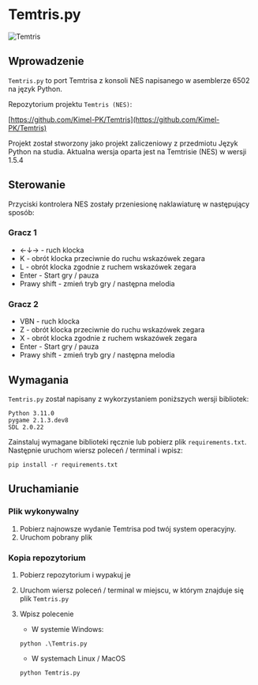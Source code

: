 # Temtris.py

![Temtris](https://user-images.githubusercontent.com/57668948/202525057-6eb53a06-a879-4e1e-97bc-5c44f1d58734.png)

## Wprowadzenie

`Temtris.py` to port Temtrisa z konsoli NES napisanego w asemblerze 6502 na język Python.

Repozytorium projektu `Temtris (NES)`:

[https://github.com/Kimel-PK/Temtris](https://github.com/Kimel-PK/Temtris)

Projekt został stworzony jako projekt zaliczeniowy z przedmiotu Język Python na studia. Aktualna wersja oparta jest na Temtrisie (NES) w wersji 1.5.4

## Sterowanie

Przyciski kontrolera NES zostały przeniesionę naklawiaturę w następujący sposób:

### Gracz 1

- ←↓→ - ruch klocka
- K - obrót klocka przeciwnie do ruchu wskazówek zegara
- L - obrót klocka zgodnie z ruchem wskazówek zegara
- Enter - Start gry / pauza
- Prawy shift - zmień tryb gry / następna melodia

### Gracz 2

- VBN - ruch klocka
- Z - obrót klocka przeciwnie do ruchu wskazówek zegara
- X - obrót klocka zgodnie z ruchem wskazówek zegara
- Enter - Start gry / pauza
- Prawy shift - zmień tryb gry / następna melodia

## Wymagania

`Temtris.py` został napisany z wykorzystaniem poniższych wersji bibliotek:

```text
Python 3.11.0
pygame 2.1.3.dev8
SDL 2.0.22
```

Zainstaluj wymagane biblioteki ręcznie lub pobierz plik `requirements.txt`. Następnie uruchom wiersz poleceń / terminal i wpisz:

```console
pip install -r requirements.txt
```

## Uruchamianie

### Plik wykonywalny

1. Pobierz najnowsze wydanie Temtrisa pod twój system operacyjny.
2. Uruchom pobrany plik

### Kopia repozytorium

1. Pobierz repozytorium i wypakuj je
2. Uruchom wiersz poleceń / terminal w miejscu, w którym znajduje się plik `Temtris.py`
3. Wpisz polecenie
    - W systemie Windows:

    ```console
    python .\Temtris.py
    ```

    - W systemach Linux / MacOS

    ```console
    python Temtris.py
    ```
